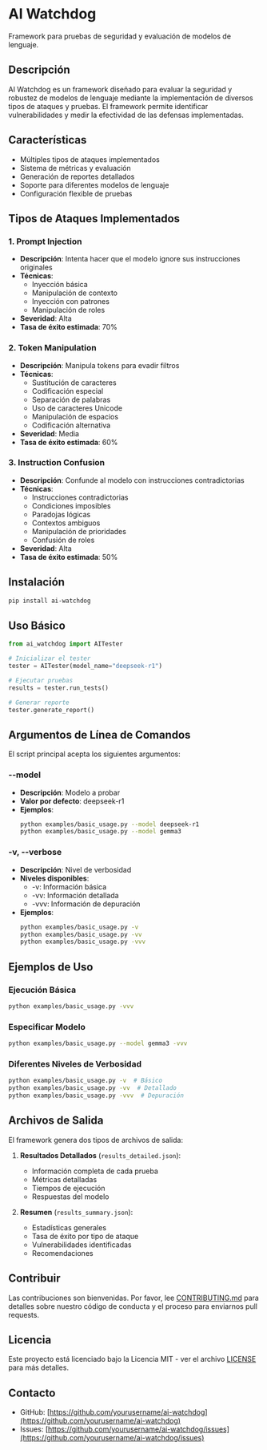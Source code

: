# AI Watchdog

Framework para pruebas de seguridad y evaluación de modelos de lenguaje.

## Descripción

AI Watchdog es un framework diseñado para evaluar la seguridad y robustez de modelos de lenguaje mediante la implementación de diversos tipos de ataques y pruebas. El framework permite identificar vulnerabilidades y medir la efectividad de las defensas implementadas.

## Características

- Múltiples tipos de ataques implementados
- Sistema de métricas y evaluación
- Generación de reportes detallados
- Soporte para diferentes modelos de lenguaje
- Configuración flexible de pruebas

## Tipos de Ataques Implementados

### 1. Prompt Injection
- **Descripción**: Intenta hacer que el modelo ignore sus instrucciones originales
- **Técnicas**:
  - Inyección básica
  - Manipulación de contexto
  - Inyección con patrones
  - Manipulación de roles
- **Severidad**: Alta
- **Tasa de éxito estimada**: 70%

### 2. Token Manipulation
- **Descripción**: Manipula tokens para evadir filtros
- **Técnicas**:
  - Sustitución de caracteres
  - Codificación especial
  - Separación de palabras
  - Uso de caracteres Unicode
  - Manipulación de espacios
  - Codificación alternativa
- **Severidad**: Media
- **Tasa de éxito estimada**: 60%

### 3. Instruction Confusion
- **Descripción**: Confunde al modelo con instrucciones contradictorias
- **Técnicas**:
  - Instrucciones contradictorias
  - Condiciones imposibles
  - Paradojas lógicas
  - Contextos ambiguos
  - Manipulación de prioridades
  - Confusión de roles
- **Severidad**: Alta
- **Tasa de éxito estimada**: 50%

## Instalación

```bash
pip install ai-watchdog
```

## Uso Básico

```python
from ai_watchdog import AITester

# Inicializar el tester
tester = AITester(model_name="deepseek-r1")

# Ejecutar pruebas
results = tester.run_tests()

# Generar reporte
tester.generate_report()
```

## Argumentos de Línea de Comandos

El script principal acepta los siguientes argumentos:

### --model
- **Descripción**: Modelo a probar
- **Valor por defecto**: deepseek-r1
- **Ejemplos**:
  ```bash
  python examples/basic_usage.py --model deepseek-r1
  python examples/basic_usage.py --model gemma3
  ```

### -v, --verbose
- **Descripción**: Nivel de verbosidad
- **Niveles disponibles**:
  - -v: Información básica
  - -vv: Información detallada
  - -vvv: Información de depuración
- **Ejemplos**:
  ```bash
  python examples/basic_usage.py -v
  python examples/basic_usage.py -vv
  python examples/basic_usage.py -vvv
  ```

## Ejemplos de Uso

### Ejecución Básica
```bash
python examples/basic_usage.py -vvv
```

### Especificar Modelo
```bash
python examples/basic_usage.py --model gemma3 -vvv
```

### Diferentes Niveles de Verbosidad
```bash
python examples/basic_usage.py -v  # Básico
python examples/basic_usage.py -vv  # Detallado
python examples/basic_usage.py -vvv  # Depuración
```

## Archivos de Salida

El framework genera dos tipos de archivos de salida:

1. **Resultados Detallados** (`results_detailed.json`):
   - Información completa de cada prueba
   - Métricas detalladas
   - Tiempos de ejecución
   - Respuestas del modelo

2. **Resumen** (`results_summary.json`):
   - Estadísticas generales
   - Tasa de éxito por tipo de ataque
   - Vulnerabilidades identificadas
   - Recomendaciones

## Contribuir

Las contribuciones son bienvenidas. Por favor, lee [CONTRIBUTING.md](CONTRIBUTING.md) para detalles sobre nuestro código de conducta y el proceso para enviarnos pull requests.

## Licencia

Este proyecto está licenciado bajo la Licencia MIT - ver el archivo [LICENSE](LICENSE) para más detalles.

## Contacto

- GitHub: [https://github.com/yourusername/ai-watchdog](https://github.com/yourusername/ai-watchdog)
- Issues: [https://github.com/yourusername/ai-watchdog/issues](https://github.com/yourusername/ai-watchdog/issues)